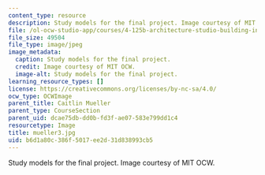 ```yaml
---
content_type: resource
description: Study models for the final project. Image courtesy of MIT OCW.
file: /ol-ocw-studio-app/courses/4-125b-architecture-studio-building-in-landscapes-fall-2005/b6d1a80c386f5017ee2d31d838993cb5_mueller3.jpg
file_size: 49504
file_type: image/jpeg
image_metadata:
  caption: Study models for the final project.
  credit: Image courtesy of MIT OCW.
  image-alt: Study models for the final project.
learning_resource_types: []
license: https://creativecommons.org/licenses/by-nc-sa/4.0/
ocw_type: OCWImage
parent_title: Caitlin Mueller
parent_type: CourseSection
parent_uid: dcae75db-dd0b-fd3f-ae07-583e799dd1c4
resourcetype: Image
title: mueller3.jpg
uid: b6d1a80c-386f-5017-ee2d-31d838993cb5
---
```

Study models for the final project. Image courtesy of MIT OCW.
